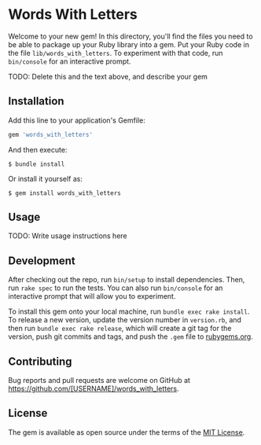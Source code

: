# Words With Letters

Welcome to your new gem! In this directory, you'll find the files you need to be able to package up your Ruby library into a gem. Put your Ruby code in the file `lib/words_with_letters`. To experiment with that code, run `bin/console` for an interactive prompt.

TODO: Delete this and the text above, and describe your gem

## Installation

Add this line to your application's Gemfile:

```ruby
gem 'words_with_letters'
```

And then execute:

    $ bundle install

Or install it yourself as:

    $ gem install words_with_letters

## Usage

TODO: Write usage instructions here

## Development

After checking out the repo, run `bin/setup` to install dependencies. Then, run `rake spec` to run the tests. You can also run `bin/console` for an interactive prompt that will allow you to experiment.

To install this gem onto your local machine, run `bundle exec rake install`. To release a new version, update the version number in `version.rb`, and then run `bundle exec rake release`, which will create a git tag for the version, push git commits and tags, and push the `.gem` file to [rubygems.org](https://rubygems.org).

## Contributing

Bug reports and pull requests are welcome on GitHub at https://github.com/[USERNAME]/words_with_letters.


## License

The gem is available as open source under the terms of the [MIT License](https://opensource.org/licenses/MIT).
